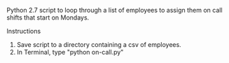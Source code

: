 Python 2.7 script to loop through a list of employees to assign them on call shifts that start on Mondays.

Instructions
1. Save script to a directory containing a csv of employees.
1. In Terminal, type "python on-call.py"
